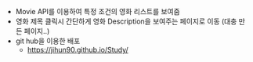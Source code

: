 - Movie API를 이용하여 특정 조건의 영화 리스트를 보여줌
- 영화 제목 클릭시 간단하게 영화 Description을 보여주는 페이지로 이동 (대충 만든 페이지..)
- git hub을 이용한 배포
  - https://jihun90.github.io/Study/
